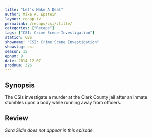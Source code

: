 ```yaml
---
title: "Let's Make A Deal"
author: Mika A. Epstein
layout: recap-tv
permalink: /recaps/csi/:title/
categories: ["Recaps"]
tags: ["CSI: Crime Scene Investigation"]
station: CBS
showname: "CSI: Crime Scene Investigation"
showslug: csi
season: 15  
epnum: 9  
date: 2014-12-07
prodnum: 326  
---
```


## Synopsis

The CSIs investigate a murder at the Clark County jail after an inmate stumbles upon a body while running away from officers.

## Review

_Sara Sidle does not appear in this episode._


